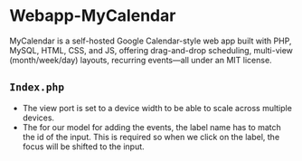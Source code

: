 # Webapp-MyCalendar
MyCalendar is a self-hosted Google Calendar-style web app built with PHP, MySQL, HTML, CSS, and JS, offering drag-and-drop scheduling, multi-view (month/week/day) layouts, recurring events—all under an MIT license.

## `Index.php`
- The view port is set to a device width to be able to scale across multiple devices.
- The for our model for adding the events, the label name has to match the id of the input. This is required so when we click on the label, the focus will be shifted to the input.